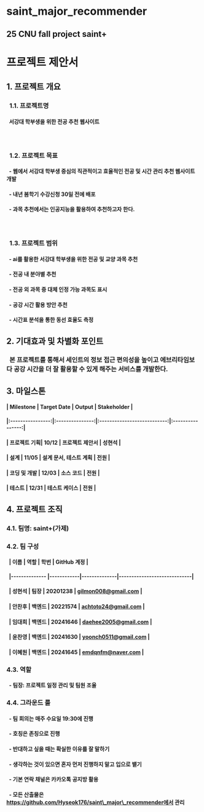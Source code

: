 # **saint\_major\_recommender**

## 25 CNU fall project saint+

### 

# 프로젝트 제안서



## 1\. 프로젝트 개요

### &nbsp;	1.1. 프로젝트명

#### &nbsp;		서강대 학부생을 위한 전공 추천 웹사이트

### &nbsp;	

### &nbsp;	1.2. 프로젝트 목표

#### &nbsp;		- 웹에서 서강대 학부생 중심의 직관적이고 효율적인 전공 및 시간 관리 추천 웹사이트 개발

#### &nbsp;		- 내년 봄학기 수강신청 30일 전에 배포

#### &nbsp;		- 과목 추천에서는 인공지능을 활용하여 추천하고자 한다.

### &nbsp;	

### &nbsp;	1.3. 프로젝트 범위

#### &nbsp;			- ai를 활용한 서강대 학부생을 위한 전공 및 교양 과목 추천

#### &nbsp;			- 전공 내 분야별 추천

#### &nbsp;			- 전공 외 과목 중 대체 인정 가능 과목도 표시

#### &nbsp;			- 공강 시간 활용 방안 추천

#### &nbsp;			- 시간표 분석을 통한 동선 효율도 측정







## 2\. 기대효과 및 차별화 포인트

### &nbsp;	본 프로젝트를 통해서 세인트의 정보 접근 편의성을 높이고 에브리타임보다 공강 시간을 더 잘 활용할 수 있게 해주는 서비스를 개발한다. 

### 

## 3\. 마일스톤

#### | Milestone      | Target Date | Output                      | Stakeholder    |

#### |:----------------:|:---------------:|:---------------------------:|:----------------:|

#### | 프로젝트 기획| 10/12         | 프로젝트 제안서           | 성현석           |

#### | 설계             | 11/05         | 설계 문서, 테스트 계획  | 전원              |

#### | 코딩 및 개발  | 12/03         | 소스 코드                   | 전원              |

#### | 테스트          | 12/31         | 테스트 케이스             | 전원              |



## 4\. 프로젝트 조직

### 4.1. 팀명: saint+(가제)

### 4.2. 팀 구성

#### &nbsp;	| 이름           | 역할       | 학번      	  | GitHub 계정                 |

#### &nbsp;	|-------------- |------------|--------------|-----------------------------|

#### &nbsp;	| 성현석        | 팀장       | 20201238  | gilmon008@gmail.com   |

#### &nbsp;	| 안찬후        | 백엔드    | 20221574  | achtoto24@gmail.com    |

#### &nbsp;	| 임대희        | 백엔드    | 20241646  | daehee2005@gmail.com  |

#### &nbsp;	| 윤찬영        | 백엔드    | 20241630  | yoonch0511@gmail.com |

#### &nbsp;	| 이혜원        | 백엔드    | 20241645  | emdqnfm@naver.com     |



### 4.3. 역할

#### &nbsp;	- 팀장: 프로젝트 일정 관리 및 팀원 조율

### 

### 4.4. 그라운드 룰

####  	- 팀 회의는 매주 수요일 19:30에 진행

####  	- 호칭은 존칭으로 진행

####  	- 반대하고 싶을 때는 확실한 이유를 잘 말하기

####  	- 생각하는 것이 있으면 혼자 먼저 진행하지 말고 입으로 뱉기

####  	- 기본 연락 채널은 카카오톡 공지방 활용

####  	- 모든 산출물은 https://github.com/Hyseok176/saint\_major\_recommender에서 관리



